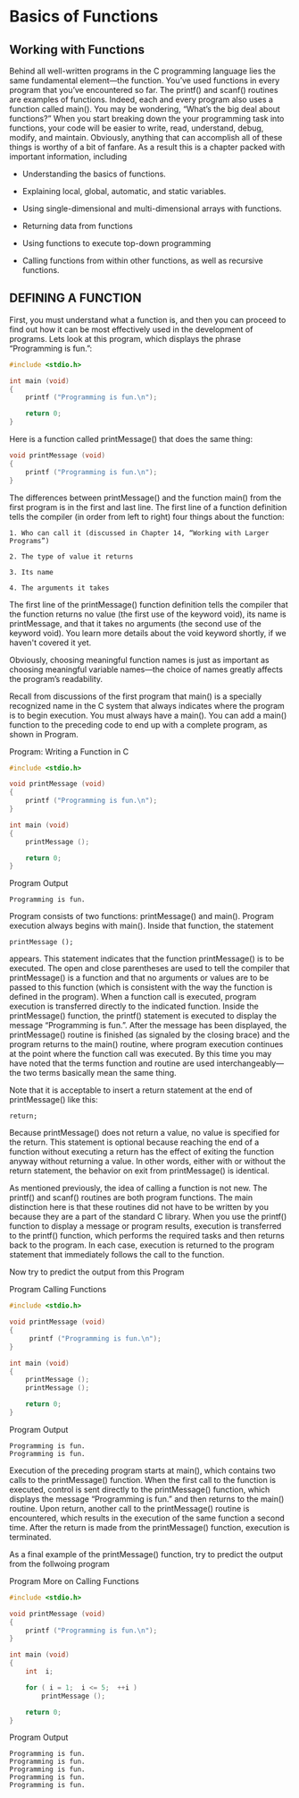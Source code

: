 
# Basics of Functions
## Working with Functions
Behind all well-written programs in the C programming language lies the same fundamental
element—the function. You’ve used functions in every program that you’ve encountered so far. 
The printf() and scanf() routines are examples of functions. Indeed, each and every program 
also uses a function called main(). You may be wondering, “What’s the big deal about functions?”
When you start breaking down the your programming task into functions, your code will be easier to write,
read, understand, debug, modify, and maintain. Obviously, anything that can accomplish all of these 
things is worthy of a bit of fanfare. As a result this is a chapter packed with important information, including

 * Understanding the basics of functions.

 * Explaining local, global, automatic, and static variables.

 * Using single-dimensional and multi-dimensional arrays with functions.

 * Returning data from functions

 * Using functions to execute top-down programming

 * Calling functions from within other functions, as well as recursive functions.

## DEFINING A FUNCTION
First, you must understand what a function is, and then you can proceed
to find out how it can be most effectively used in the development of programs. 
Lets look at this program, which displays the phrase “Programming is fun.”:

```c
#include <stdio.h>

int main (void)
{
    printf ("Programming is fun.\n");

    return 0;
}
```
Here is a function called printMessage() that does the same thing:

```c
void printMessage (void)
{
    printf ("Programming is fun.\n");
}
```
The differences between printMessage() and the function main() from the first program 
is in the first and last line. The first line of a function definition tells the compiler 
(in order from left to right) four things about the function:
```
1. Who can call it (discussed in Chapter 14, “Working with Larger Programs”)

2. The type of value it returns

3. Its name

4. The arguments it takes
```
The first line of the printMessage() function definition tells the
compiler that the function returns no value (the first use of the keyword void),
its name is printMessage, and that it takes no arguments (the second use of the keyword void). 
You learn more details about the void keyword shortly, if we haven't covered it yet. 

Obviously, choosing meaningful function names is just as important as choosing meaningful 
variable names—the choice of names greatly affects the program’s readability.

Recall from discussions of the first program that main() is a specially recognized 
name in the C system that always indicates where the program is to begin execution. 
You must always have a main(). You can add a main() function to the preceding code 
to end up with a complete program, as shown in Program.

Program:  Writing a Function in C

```c
#include <stdio.h>

void printMessage (void)
{
    printf ("Programming is fun.\n");
}

int main (void)
{
    printMessage ();

    return 0;
}
```
Program Output
```
Programming is fun.
```
Program consists of two functions: printMessage() and main(). Program execution always begins with main(). 
Inside that function, the statement
```
printMessage ();
```
appears. This statement indicates that the function printMessage() is to be executed. 
The open and close parentheses are used to tell the compiler that printMessage() is a 
function and that no arguments or values are to be passed to this function (which is 
consistent with the way the function is defined in the program). When a function call is 
executed, program execution is transferred directly to the indicated function. 
Inside the printMessage() function, the printf() statement is executed to display 
the message “Programming is fun.”. After the message has been displayed, the printMessage() 
routine is finished (as signaled by the closing brace) and the program returns to 
the main() routine, where program execution continues at the point where the function 
call was executed. By this time you may have noted that the terms function and routine 
are used interchangeably—the two terms basically mean the same thing.

Note that it is acceptable to insert a return statement at the end of printMessage() like this:
```
return;
```
Because printMessage() does not return a value, no value is specified for 
the return. This statement is optional because reaching the end of a function 
without executing a return has the effect of exiting the function anyway without 
returning a value. In other words, either with or without the return statement, 
the behavior on exit from printMessage() is identical.

As mentioned previously, the idea of calling a function is not new. The printf() and scanf() 
routines are both program functions. The main distinction here is that these routines did not 
have to be written by you because they are a part of the standard C library. When you use the 
printf() function to display a message or program results, execution is transferred to the 
printf() function, which performs the required tasks and then returns back to the program. 
In each case, execution is returned to the program statement that immediately follows the call to the function.

Now try to predict the output from this Program

Program Calling Functions

```c
#include <stdio.h>

void printMessage (void)
{
     printf ("Programming is fun.\n");
}

int main (void)
{
    printMessage ();
    printMessage ();

    return 0;
}
```
Program Output
```
Programming is fun.
Programming is fun.
```
Execution of the preceding program starts at main(), which contains two calls
to the printMessage() function. When the first call to the function is executed, 
control is sent directly to the printMessage() function, which displays the message 
“Programming is fun.” and then returns to the main() routine. Upon return, another
call to the printMessage() routine is encountered, which results in the execution 
of the same function a second time. After the return is made from the printMessage() 
function, execution is terminated.

As a final example of the printMessage() function, try to predict the output from the follwoing program

Program More on Calling Functions

```c
#include <stdio.h>

void printMessage (void)
{
    printf ("Programming is fun.\n");
}

int main (void)
{
    int  i;

    for ( i = 1;  i <= 5;  ++i )
        printMessage ();

    return 0;
}
```
Program Output
```
Programming is fun.
Programming is fun.
Programming is fun.
Programming is fun.
Programming is fun.
```

